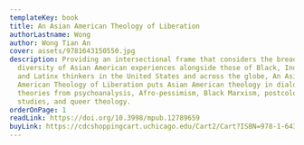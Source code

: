 ```yaml
---
templateKey: book
title: An Asian American Theology of Liberation
authorLastname: Wong
author: Wong Tian An
cover: assets/9781643150550.jpg
description: Providing an intersectional frame that considers the breadth and
  diversity of Asian American experiences alongside those of Black, Indigenous,
  and Latinx thinkers in the United States and across the globe, An Asian
  American Theology of Liberation puts Asian American theology in dialogue with
  theories from psychoanalysis, Afro-pessimism, Black Marxism, postcolonial
  studies, and queer theology.
orderOnPage: 1
readLink: https://doi.org/10.3998/mpub.12789659
buyLink: https://cdcshoppingcart.uchicago.edu/Cart2/Cart?ISBN=978-1-64315-055-0&PRESS=lever
---
```

